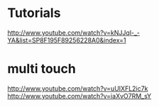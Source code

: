 # Tutorials

http://www.youtube.com/watch?v=kNJJql-_-YA&list=SP8F195F89256228A0&index=1

# multi touch

http://www.youtube.com/watch?v=uUIXFL2ic7k
http://www.youtube.com/watch?v=iaXvO7RM_sY
